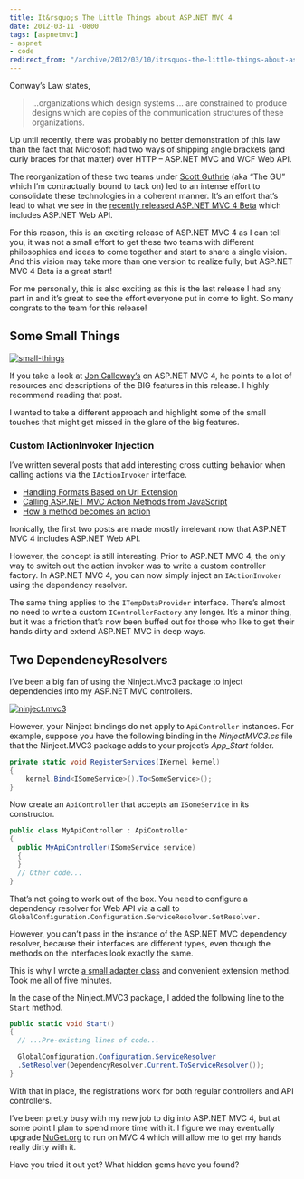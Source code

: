 ```yaml
---
title: It&rsquo;s The Little Things about ASP.NET MVC 4
date: 2012-03-11 -0800
tags: [aspnetmvc]
- aspnet
- code
redirect_from: "/archive/2012/03/10/itrsquos-the-little-things-about-asp-net-mvc-4.aspx/"
---
```


Conway’s Law states,

> ...organizations which design systems ... are constrained to produce
> designs which are copies of the communication structures of these
> organizations.

Up until recently, there was probably no better demonstration of this
law than the fact that Microsoft had two ways of shipping angle brackets
(and curly braces for that matter) over HTTP – ASP.NET MVC and WCF Web
API.

The reorganization of these two teams under [Scott
Guthrie](http://weblogs.asp.net/scottgu "Scott Guthrie's Blog") (aka
“The GU” which I’m contractually bound to tack on) led to an intense
effort to consolidate these technologies in a coherent manner. It’s an
effort that’s lead to what we see in the [recently released ASP.NET MVC
4
Beta](http://weblogs.asp.net/jgalloway/archive/2012/02/16/asp-net-4-beta-released.aspx "ASP.NET MVC 4 Beta Released")
which includes ASP.NET Web API.

For this reason, this is an exciting release of ASP.NET MVC 4 as I can
tell you, it was not a small effort to get these two teams with
different philosophies and ideas to come together and start to share a
single vision. And this vision may take more than one version to realize
fully, but ASP.NET MVC 4 Beta is a great start!

For me personally, this is also exciting as this is the last release I
had any part in and it’s great to see the effort everyone put in come to
light. So many congrats to the team for this release!

Some Small Things
-----------------

[![small-things](https://haacked.com/images/haacked_com/WindowsLiveWriter/Its-The-Little-Things-about-AS.NET-MVC-4_A996/small-things_thumb.jpg "small-things")](https://haacked.com/images/haacked_com/WindowsLiveWriter/Its-The-Little-Things-about-AS.NET-MVC-4_A996/small-things_2.jpg)

If you take a look at [Jon
Galloway’s](http://weblogs.asp.net/jgalloway/archive/2012/02/16/asp-net-4-beta-released.aspx "Jon Galloway's Blog Post")
on ASP.NET MVC 4, he points to a lot of resources and descriptions of
the BIG features in this release. I highly recommend reading that post.

I wanted to take a different approach and highlight some of the small
touches that might get missed in the glare of the big features.

### Custom IActionInvoker Injection

I’ve written several posts that add interesting cross cutting behavior
when calling actions via the `IActionInvoker` interface.

-   [Handling Formats Based on Url
    Extension](https://haacked.com/archive/2009/01/06/handling-formats-based-on-url-extension.aspx "Handling formats")
-   [Calling ASP.NET MVC Action Methods from
    JavaScript](https://haacked.com/archive/2011/08/18/calling-asp-net-mvc-action-methods-from-javascript.aspx "Calling MVC Actions from JavaScript")
-   [How a method becomes an
    action](https://haacked.com/archive/2008/08/29/how-a-method-becomes-an-action.aspx "How a method becomes an action")

Ironically, the first two posts are made mostly irrelevant now that
ASP.NET MVC 4 includes ASP.NET Web API.

However, the concept is still interesting. Prior to ASP.NET MVC 4, the
only way to switch out the action invoker was to write a custom
controller factory. In ASP.NET MVC 4, you can now simply inject an
`IActionInvoker` using the dependency resolver.

The same thing applies to the `ITempDataProvider` interface. There’s
almost no need to write a custom `IControllerFactory` any longer. It’s a
minor thing, but it was a friction that’s now been buffed out for those
who like to get their hands dirty and extend ASP.NET MVC in deep ways.

Two DependencyResolvers
-----------------------

I’ve been a big fan of using the Ninject.Mvc3 package to inject
dependencies into my ASP.NET MVC controllers.

[![ninject.mvc3](https://haacked.com/images/haacked_com/WindowsLiveWriter/Its-The-Little-Things-about-AS.NET-MVC-4_A996/ninject.mvc3_thumb.png "ninject.mvc3")](https://haacked.com/images/haacked_com/WindowsLiveWriter/Its-The-Little-Things-about-AS.NET-MVC-4_A996/ninject.mvc3_2.png)

However, your Ninject bindings do not apply to `ApiController`
instances. For example, suppose you have the following binding in the
*NinjectMVC3.cs* file that the Ninject.MVC3 package adds to your
project’s *App\_Start* folder.

```csharp
private static void RegisterServices(IKernel kernel)
{
    kernel.Bind<ISomeService>().To<SomeService>();
}
```

Now create an `ApiController` that accepts an `ISomeService` in its
constructor.

```csharp
public class MyApiController : ApiController
{
  public MyApiController(ISomeService service)
  {
  }
  // Other code...
}
```

That’s not going to work out of the box. You need to configure a
dependency resolver for Web API via a call to
`GlobalConfiguration.Configuration.ServiceResolver.SetResolver.`

However, you can’t pass in the instance of the ASP.NET MVC dependency
resolver, because their interfaces are different types, even though the
methods on the interfaces look exactly the same.

This is why I wrote [a small adapter
class](https://gist.github.com/2017786 "Adapter for Dependency Resolvers")
and convenient extension method. Took me all of five minutes.

In the case of the Ninject.MVC3 package, I added the following line to
the `Start` method.

```csharp
public static void Start()
{
  // ...Pre-existing lines of code...

  GlobalConfiguration.Configuration.ServiceResolver
  .SetResolver(DependencyResolver.Current.ToServiceResolver());
}
```

With that in place, the registrations work for both regular controllers
and API controllers.

I’ve been pretty busy with my new job to dig into ASP.NET MVC 4, but at
some point I plan to spend more time with it. I figure we may eventually
upgrade [NuGet.org](http://nuget.org/ "NuGet Gallery") to run on MVC 4
which will allow me to get my hands really dirty with it.

Have you tried it out yet? What hidden gems have you found?


